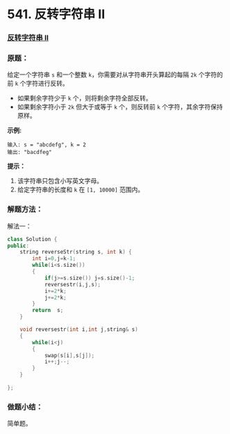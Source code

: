 # 541. 反转字符串 II

### [反转字符串 II](https://leetcode-cn.com/problems/reverse-string-ii/)

### 原题：

给定一个字符串 `s` 和一个整数 `k`，你需要对从字符串开头算起的每隔 `2k` 个字符的前 `k` 个字符进行反转。

* 如果剩余字符少于 `k` 个，则将剩余字符全部反转。
* 如果剩余字符小于 `2k` 但大于或等于 `k` 个，则反转前 `k` 个字符，其余字符保持原样。

**示例:**

```
输入: s = "abcdefg", k = 2
输出: "bacdfeg"
```

**提示：**

1. 该字符串只包含小写英文字母。
2. 给定字符串的长度和 `k` 在 `[1, 10000]` 范围内。

### 解题方法：

解法一：

```cpp
class Solution {
public:
    string reverseStr(string s, int k) {
        int i=0,j=k-1;
        while(i<s.size())
        {
            if(j>=s.size()) j=s.size()-1;
            reversestr(i,j,s);
            i+=2*k;
            j+=2*k;
        }
        return  s;
    }

    void reversestr(int i,int j,string& s)
    {
        while(i<j)
        {
            swap(s[i],s[j]);
            i++;j--;
        }
    }
    
};
```

### 做题小结：

简单题。

